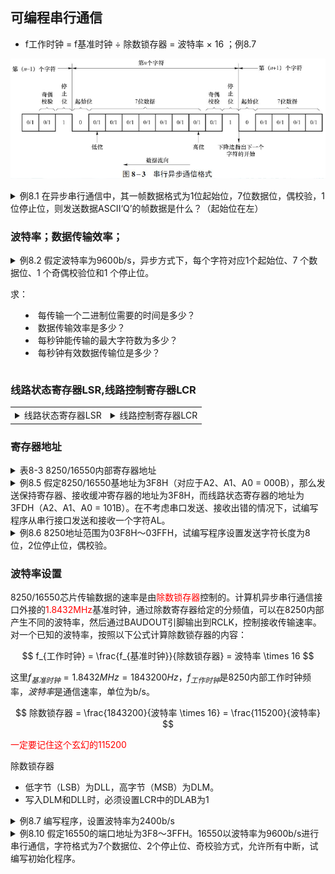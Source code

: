 ## 可编程串行通信


- f工作时钟 = f基准时钟 ÷ 除数锁存器 = 波特率 × 16 ；例8.7

![串行异步通信格式](串行异步通信格式.png)

<details>
<summary>例8.1 在异步串行通信中，其一帧数据格式为1位起始位，7位数据位，偶校验，1位停止位，则发送数据ASCII‘Q’的帧数据是什么？（起始位在左）</summary>

ASCII ‘Q’ = 51h（ <font color=red>1010001</font>），偶校验时校验位为 <font color=blue>1</font>。起始位为0，停止位为1，按照**低位先行**的规则，帧数据为0<font color=red>1000101</font><font color=blue>1</font>1。

</details>

### 波特率；数据传输效率；

<details>
<summary>例8.2 假定波特率为9600b/s，异步方式下，每个字符对应1个起始位、7 个数据位、1 个奇偶校验位和1 个停止位。

求：

- 每传输一个二进制位需要的时间是多少？
- 数据传输效率是多少？
- 每秒钟能传输的最大字符数为多少？
- 每秒钟有效数据传输位是多少？

</summary>

1. 每传输一个二进制位需要的时间是多少？

```math
1/9600 = 104.17us
```

2. 数据传输效率是多少？

```math
7 / (1 + 7 + 1 + 1) * 100% = 70%
```

3. 每秒钟能传输的最大字符数为多少？

```math
9600 / (1 + 7 + 1 + 1) = 960
```

4. 每秒钟有效数据传输位是多少？

```math
960 * 7 = 6720 bit
```

</details>


### 线路状态寄存器LSR,线路控制寄存器LCR

<!-- 例8.5，8.6 -->

<table>
<tr>
<td colspan="1" align=center>
<details>
<summary>线路状态寄存器LSR</summary>

![线路状态寄存器LSR](线路状态寄存器LSR.png)
</details>
</td>
<td colspan="1" align=center>
<details>
<summary>线路控制寄存器LCR</summary>

![线路控制寄存器LCR](线路控制寄存器LCR.png)
</details>
</td>
</tr>
</table>

### 寄存器地址

<details>
<summary>表8-3 8250/16550内部寄存器地址</summary>

![8250_16550内部寄存器地址](8250_16550内部寄存器地址.png)
</details>

<details>
<summary>例8.5 假定8250/16550基地址为3F8H（对应于A2、A1、A0 = 000B），那么发送保持寄存器、接收缓冲寄存器的地址为3F8H，而线路状态寄存器的地址为3FDH（A2、A1、A0 = 101B）。在不考虑串口发送、接收出错的情况下，试编写程序从串行接口发送和接收一个字符AL。</summary>

```asm
; 发送程序
SendByte PROC
    PUSH AX                 ; 要发送的数据压栈
    MOV DX, 3FDH            ; LSR端口号->DX
SendByteBusy:
    IN AL, DX               ; 读LSR端口状态->AL
    TEST AL, 20H            ; 检查LSR的THRE位
    JZ SendByteBusy         ; 如果THRE=0，说明发送缓冲器不空，继续等待
    POP AX                  ; 从栈中弹出要发送的数据
    MOV DX, 3F8H            ; THR端口号->DX
    OUT DX, AL              ; 发送数据
    RET
SendByte ENDP

; 接收程序
ReceiveByte PROC
    MOV DX, 3FDH            ; LSR端口号->DX
NoByteReceived:
    IN AL, DX               ; 读LSR端口状态->AL
    TEST AL, 01H            ; 检查LSR的DR位
    JZ NoByteReceived       ; 如果DR=0，说明接收缓冲器空，继续等待
    MOV DX, 3F8H            ; RBR端口号->DX
    IN AL, DX               ; 读接收数据
    RET
ReceiveByte ENDP
```

</details>


<details>
<summary>例8.6 8250地址范围为03F8H～03FFH，试编写程序设置发送字符长度为8位，2位停止位，偶校验。</summary>

解答：线路控制寄存器的地址为3FBH（A2、A1、A0 = 011B），控
制字应为00011111B。
参考程序段如下：

```asm
MOV DX, 3FBH ;LCR地址
MOV AL, 00011111B ;LCR的内容，数据格式参数
OUT DX, AL
```

</details>

### 波特率设置

8250/16550芯片传输数据的速率是由<font color=red>除数锁存器</font>控制的。计算机异步串行通信接口外接的<font color=red>1.8432MHz</font>基准时钟，通过除数寄存器给定的分频值，可以在8250内部产生不同的波特率，然后通过BAUDOUT引脚输出到RCLK，控制接收传输速率。对一个已知的波特率，按照以下公式计算除数锁存器的内容：

$$
f_{工作时钟} = \frac{f_{基准时钟}}{除数锁存器} = 波特率 \times 16
$$

这里$f_{基准时钟} = 1.8432MHz = 1843200Hz$，$f_{工作时钟}$是8250内部工作时钟频率，$波特率$是通信速率，单位为b/s。

$$
除数锁存器 = \frac{1843200}{波特率 \times 16} = \frac{115200}{波特率}
$$

<font color=red>一定要记住这个玄幻的115200</font>

除数锁存器

- 低字节（LSB）为DLL，高字节（MSB）为DLM。
- 写入DLM和DLL时，必须设置LCR中的DLAB为1

<details>
<summary>例8.7 编写程序，设置波特率为2400b/s</summary>

若选取波特率为2400，则除数锁存器 = 115200 ÷ 2400 =48=0030H。将00H写入DLM，30H写入DLL

```asm
MOV DX, 3FBH        ;LCR地址
MOV AL, 80H         ;LCR的内容，DLAB=1
OUT DX, AL          ;之后，3F8H、3F9H为DLL、DLM的地址
MOV DX, 3F8H        ;DLL地址
MOV AL, 30H         ;DLL内容
OUT DX, AL          ;写入DLL
MOV DX, 3F9H        ;DLM地址
MOV AL, 00H         ;DLM内容
OUT DX, AL          ;写入DLM
MOV DX, 3FBH        ;LCR地址
MOV AL, 00011111B   ;LCR的内容，数据格式参数，DLAB=0
OUT DX, AL          ;之后，3F8H为THR、RBR的地址，3FDH为IER的地址
```

</details>

<details>
<summary>例8.10 假定16550的端口地址为3F8～3FFH。16550以波特率为9600b/s进行串行通信，字符格式为7个数据位、2个停止位、奇校验方式，允许所有中断，试编写初始化程序。</summary>

解答：

- 波特率为9600b/s，则除数锁存器=115200÷9600 =12=0Ch。将00H写入DLM，0CH写入DLL。
- 字符格式为7个数据位、2个停止位、奇校验方式，允许所有中断，根据要求的数据帧格式，LCR的内容为00001110B=0EH。
- 查课本图8-17，可知IER的内容为00001111B=0FH，开放所有中断。
- FCR控制字为10010111B=87H，表示FIFO缓冲中有8个字节触发，发送和接收FIFO复位

```asm
; 置DLAB=1
MOV DX, 3FBH
MOV AL, 80H
OUT DX, AL
; 置除数锁存器
MOV DX, 3F8H
MOV AL, 0CH
OUT DX, AL
MOV DX, 3F9H
MOV AL, 00H
OUT DX, AL
; 置LCR
MOV DX, 3FBH
MOV AL, 0EH
OUT DX, AL
; 置Modem Control Register
MOV DX, 3FCH
MOV AL, 0BH
OUT DX, AL
; 置IER
MOV DX, 3F9H
MOV AL, 0FH
OUT DX, AL
; 置FCR
MOV DX, 3FAH
MOV AL, 87H
OUT DX, AL
```

</details>